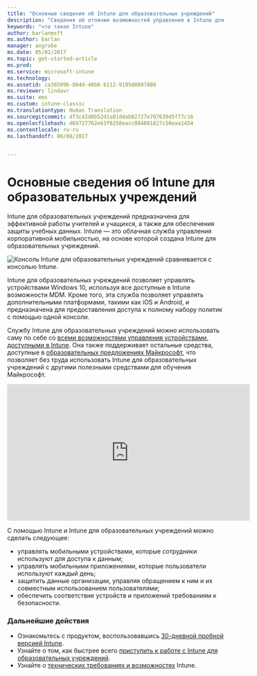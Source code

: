 ```yaml
---
title: "Основные сведения об Intune для образовательных учреждений"
description: "Сведения об отличии возможностей управления в Intune для образовательных учреждений и полной версии Intune."
keywords: "что такое Intune"
author: barlanmsft
ms.author: barlan
manager: angrobe
ms.date: 05/02/2017
ms.topic: get-started-article
ms.prod: 
ms.service: microsoft-intune
ms.technology: 
ms.assetid: ca36589b-804d-40b8-b112-9195d8897800
ms.reviewer: lindavr
ms.suite: ems
ms.custom: intune-classic
ms.translationtype: Human Translation
ms.sourcegitcommit: df3c42d8b52d1a01ddab82727e707639d5f77c16
ms.openlocfilehash: d69727762e63f0258eacc084801827c50eaa1454
ms.contentlocale: ru-ru
ms.lasthandoff: 06/08/2017


---
```


# <a name="what-is-intune-for-education"></a>Основные сведения об Intune для образовательных учреждений

Intune для образовательных учреждений предназначена для эффективной работы учителей и учащихся, а также для обеспечения защиты учебных данных. Intune — это облачная служба управления корпоративной мобильностью, на основе которой создана Intune для образовательных учреждений.

![Консоль Intune для образовательных учреждений сравнивается с консолью Intune.](./media/intune-azure-vs-intuneEDU.png)

Intune для образовательных учреждений позволяет управлять устройствами Windows 10, используя все доступные в Intune возможности MDM. Кроме того, эта служба позволяет управлять дополнительными платформами, такими как iOS и Android, и предназначена для предоставления доступа к полному набору политик с помощью одной консоли.

Службу Intune для образовательных учреждений можно использовать саму по себе со [всеми возможностями управления устройствами, доступными в Intune](introduction-intune.md). Она также поддерживает остальные средства, доступные в [образовательных предложениях Майкрософт](https://microsoft.com/education), что позволяет без труда использовать Intune для образовательных учреждений с другими полезными средствами для обучения Майкрософт.

<iframe width="560" height="315" src="https://www.youtube.com/embed/ukrnCwcLvV8" frameborder="0" allowfullscreen></iframe>

С помощью Intune и Intune для образовательных учреждений можно сделать следующее:
* управлять мобильными устройствами, которые сотрудники используют для доступа к данным;
* управлять мобильными приложениями, которые пользователи используют каждый день;
* защитить данные организации, управляя обращением к ним и их совместным использованием пользователями;
* обеспечить соответствие устройств и приложений требованиям к безопасности.

### <a name="next-steps"></a>Дальнейшие действия
* Ознакомьтесь с продуктом, воспользовавшись [30-дневной пробной версией Intune](/intune-classic/understand-explore/sign-up-for-30-day-trial-microsoft-intune).
* Узнайте о том, как быстрее всего [приступить к работе с Intune для образовательных учреждений](/intune-education/what-is-express-configuration).
* Узнайте о [технических требованиях и возможностях](/intune/supported-devices-browsers) Intune.

